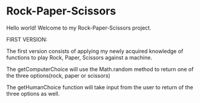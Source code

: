 # Rock-Paper-Scissors

Hello world!  Welcome to my Rock-Paper-Scissors project. 

FIRST VERSION: 

The first version consists of applying my newly acquired knowledge of functions to play Rock, Paper, Scissors against a machine. 

The getComputerChoice will use the Math.random method to return one of the three options(rock, paper or scissors) 

The getHumanChoice function will take input from the user to return of the three options as well. 
